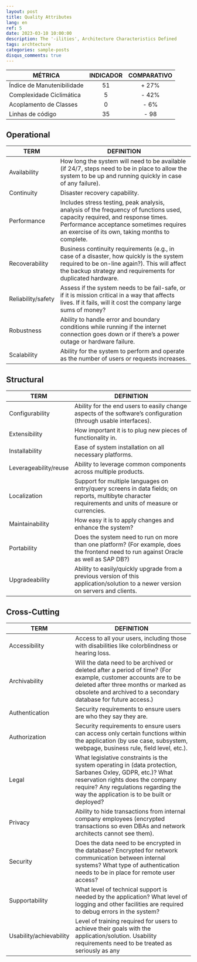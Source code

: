 ```yaml
---
layout: post
title: Quality Attributes
lang: en
ref: 5
date: 2023-03-10 10:00:00
description: The '-ilities', Architecture Characteristics Defined
tags: archtecture
categories: sample-posts
disqus_comments: true
---
```


| **MÉTRICA**                | **INDICADOR** | **COMPARATIVO** |
| -------------------------- |:-------------:|:---------------:|
| Índice de Manutenibilidade | 51            | + 27%           |
| Complexidade Ciclimática   | 5             | - 42%           | 
| Acoplamento de Classes     | 0             | - 6%            |
| Linhas de código           | 35            | - 98            |

## Operational

| **TERM**                | **DEFINITION**                                                                                                                                                                                                                         |
| ----------------------- | -------------------------------------------------------------------------------------------------------------------------------------------------------------------------------------------------------------------------------------- |
| Availability            | How long the system will need to be available (if 24/7, steps need to be in place to allow the system to be up and running quickly in case of any failure).                                                                            |
| Continuity              | Disaster recovery capability.                                                                                                                                                                                                          |
| Performance             | Includes stress testing, peak analysis, analysis of the frequency of functions used, capacity required, and response times. Performance acceptance sometimes requires an exercise of its own, taking months to complete.               |
| Recoverability          | Business continuity requirements (e.g., in case of a disaster, how quickly is the system required to be on-line again?). This will affect the backup strategy and requirements for duplicated hardware.                                |
| Reliability/safety      | Assess if the system needs to be fail-safe, or if it is mission critical in a way that affects lives. If it fails, will it cost the company large sums of money?                                                                       |
| Robustness              | Ability to handle error and boundary conditions while running if the internet connection goes down or if there’s a power outage or hardware failure.                                                                                   |
| Scalability             | Ability for the system to perform and operate as the number of users or requests increases.                                                                                                                                            |


## Structural

| **TERM**                | **DEFINITION**                                                                                                                                                                                                                         |
| ----------------------- | -------------------------------------------------------------------------------------------------------------------------------------------------------------------------------------------------------------------------------------- |
| Configurability         | Ability for the end users to easily change aspects of the software’s configuration (through usable interfaces).                                                                                                                        |
| Extensibility           | How important it is to plug new pieces of functionality in.                                                                                                                                                                            |
| Installability          | Ease of system installation on all necessary platforms.                                                                                                                                                                                |
| Leverageability/reuse   | Ability to leverage common components across multiple products.                                                                                                                                                                        |
| Localization            | Support for multiple languages on entry/query screens in data fields; on reports, multibyte character requirements and units of measure or currencies.                                                                                 |
| Maintainability         | How easy it is to apply changes and enhance the system?                                                                                                                                                                                |
| Portability             | Does the system need to run on more than one platform? (For example, does the frontend need to run against Oracle as well as SAP DB?)                                                                                                  |
| Upgradeability          | Ability to easily/quickly upgrade from a previous version of this application/solution to a newer version on servers and clients.                                                                                                      |


## Cross-Cutting

| **TERM**                | **DEFINITION**                                                                                                                                                                                                                         |
| ----------------------- | -------------------------------------------------------------------------------------------------------------------------------------------------------------------------------------------------------------------------------------- |
| Accessibility           | Access to all your users, including those with disabilities like colorblindness or hearing loss.                                                                                                                                       |
| Archivability           | Will the data need to be archived or deleted after a period of time? (For example, customer accounts are to be deleted after three months or marked as obsolete and archived to a secondary database for future access.)               |
| Authentication          | Security requirements to ensure users are who they say they are.                                                                                                                                                                       |
| Authorization           | Security requirements to ensure users can access only certain functions within the application (by use case, subsystem, webpage, business rule, field level, etc.).                                                                    |
| Legal                   | What legislative constraints is the system operating in (data protection, Sarbanes Oxley, GDPR, etc.)? What reservation rights does the company require? Any regulations regarding the way the application is to be built or deployed? |
| Privacy                 | Ability to hide transactions from internal company employees (encrypted transactions so even DBAs and network architects cannot see them).                                                                                             |
| Security                | Does the data need to be encrypted in the database? Encrypted for network communication between internal systems? What type of authentication needs to be in place for remote user access?                                             |
| Supportability          | What level of technical support is needed by the application? What level of logging and other facilities are required to debug errors in the system?                                                                                   |
| Usability/achievability | Level of training required for users to achieve their goals with the application/solution. Usability requirements need to be treated as seriously as any                                                                               |
